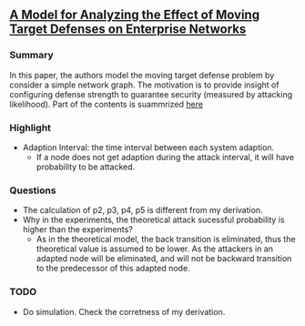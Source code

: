 ## [A Model for Analyzing the Effect of Moving Target Defenses on Enterprise Networks](http://dl.acm.org/citation.cfm?id=2602088)

### Summary
In this paper, the authors model the moving target defense problem by consider a simple network graph. The motivation is to provide insight of configuring defense strength to guarantee security (measured by attacking likelihood). Part of the contents is suammrized [here](../../model)

### Highlight
- Adaption Interval: the time interval between each system adaption. 
  - If a node does not get adaption during the attack interval, it will have probability to be attacked.
  
### Questions
- The calculation of p2, p3, p4, p5 is different from my derivation.
- Why in the experiments, the theoretical attack sucessful probability is higher than the experiments?
  - As in the theoretical model, the back transition is eliminated, thus the theoretical value is assumed to be lower. As the attackers in an adapted node will be eliminated, and will not be backward transition to the predecessor of this adapted node.

### TODO
- Do simulation. Check the corretness of my derivation.
